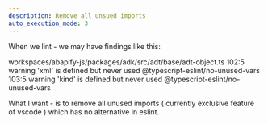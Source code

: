 ```yaml
---
description: Remove all unsued imports
auto_execution_mode: 3
---
```


When we lint - we may have findings like this:

workspaces/abapify-js/packages/adk/src/adt/base/adt-object.ts
102:5 warning 'xml' is defined but never used @typescript-eslint/no-unused-vars
103:5 warning 'kind' is defined but never used @typescript-eslint/no-unused-vars

What I want - is to remove all unused imports ( currently exclusive feature of vscode ) which has no alternative in eslint.
